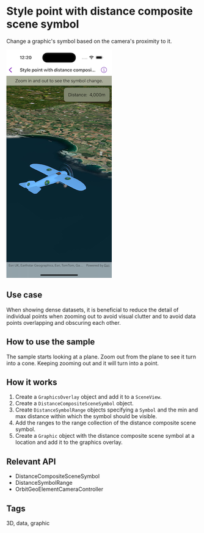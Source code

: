 # Style point with distance composite scene symbol

Change a graphic's symbol based on the camera's proximity to it.

![Image of style point with distance composite scene symbol](style-point-with-distance-composite-scene-symbol.png)

## Use case

When showing dense datasets, it is beneficial to reduce the detail of individual points when zooming out to avoid visual clutter and to avoid data points overlapping and obscuring each other.

## How to use the sample

The sample starts looking at a plane. Zoom out from the plane to see it turn into a cone. Keeping zooming out and it will turn into a point.

## How it works

1. Create a `GraphicsOverlay` object and add it to a `SceneView`.
2. Create a `DistanceCompositeSceneSymbol` object.
3. Create `DistanceSymbolRange` objects specifying a `Symbol` and the min and max distance within which the symbol should be visible.
4. Add the ranges to the range collection of the distance composite scene symbol.
5. Create a `Graphic` object with the distance composite scene symbol at a location and add it to the graphics overlay.

## Relevant API

* DistanceCompositeSceneSymbol
* DistanceSymbolRange
* OrbitGeoElementCameraController

## Tags

3D, data, graphic
